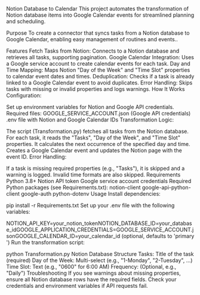 Notion Database to Calendar
This project automates the transformation of Notion database items into Google Calendar events for streamlined planning and scheduling.

Purpose
To create a connector that syncs tasks from a Notion database to Google Calendar, enabling easy management of routines and events..

Features
Fetch Tasks from Notion: Connects to a Notion database and retrieves all tasks, supporting pagination.
Google Calendar Integration: Uses a Google service account to create calendar events for each task.
Day and Time Mapping: Maps Notion "Day of the Week" and "Time Slot" properties to calendar event dates and times.
Deduplication: Checks if a task is already linked to a Google Calendar event to avoid duplicates.
Error Handling: Skips tasks with missing or invalid properties and logs warnings.
How It Works
Configuration:

Set up environment variables for Notion and Google API credentials.
Required files:
GOOGLE_SERVICE_ACCOUNT.json (Google API credentials)
.env file with Notion and Google Calendar IDs
Transformation Logic:

The script (Transformation.py) fetches all tasks from the Notion database.
For each task, it reads the "Tasks", "Day of the Week", and "Time Slot" properties.
It calculates the next occurrence of the specified day and time.
Creates a Google Calendar event and updates the Notion page with the event ID.
Error Handling:

If a task is missing required properties (e.g., "Tasks"), it is skipped and a warning is logged.
Invalid time formats are also skipped.
Requirements
Python 3.8+
Notion API token
Google service account credentials
Required Python packages (see Requirements.txt):
notion-client
google-api-python-client
google-auth
python-dotenv
Usage
Install dependencies:

pip install -r Requirements.txt
Set up your .env file with the following variables:

NOTION_API_KEY=your_notion_tokenNOTION_DATABASE_ID=your_database_idGOOGLE_APPLICATION_CREDENTIALS=GOOGLE_SERVICE_ACCOUNT.jsonGOOGLE_CALENDAR_ID=your_calendar_id (optional, defaults to 'primary')
Run the transformation script:

python Transformation.py
Notion Database Structure
Tasks: Title of the task (required)
Day of the Week: Multi-select (e.g., "1-Monday", "2-Tuesday", ...)
Time Slot: Text (e.g., "0600" for 6:00 AM)
Frequency: (Optional, e.g., "Daily")
Troubleshooting
If you see warnings about missing properties, ensure all Notion database rows have the required fields.
Check your credentials and environment variables if API requests fail.

